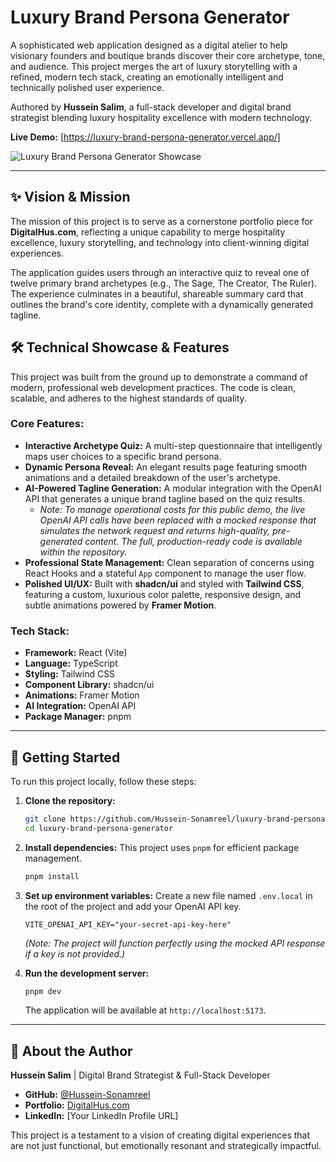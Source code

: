 # Luxury Brand Persona Generator

A sophisticated web application designed as a digital atelier to help visionary founders and boutique brands discover their core archetype, tone, and audience. This project merges the art of luxury storytelling with a refined, modern tech stack, creating an emotionally intelligent and technically polished user experience.

Authored by **Hussein Salim**, a full-stack developer and digital brand strategist blending luxury hospitality excellence with modern technology.

**Live Demo:** [https://luxury-brand-persona-generator.vercel.app/]

![Luxury Brand Persona Generator Showcase](<img width="1190" height="665" alt="social-preview" src="https://github.com/user-attachments/assets/be86f951-0b67-4631-aef5-73a1af3390c5" />)


---

## ✨ Vision & Mission

The mission of this project is to serve as a cornerstone portfolio piece for **DigitalHus.com**, reflecting a unique capability to merge hospitality excellence, luxury storytelling, and technology into client-winning digital experiences.

The application guides users through an interactive quiz to reveal one of twelve primary brand archetypes (e.g., The Sage, The Creator, The Ruler). The experience culminates in a beautiful, shareable summary card that outlines the brand's core identity, complete with a dynamically generated tagline.

## 🛠️ Technical Showcase & Features

This project was built from the ground up to demonstrate a command of modern, professional web development practices. The code is clean, scalable, and adheres to the highest standards of quality.

### Core Features:

*   **Interactive Archetype Quiz:** A multi-step questionnaire that intelligently maps user choices to a specific brand persona.
*   **Dynamic Persona Reveal:** An elegant results page featuring smooth animations and a detailed breakdown of the user's archetype.
*   **AI-Powered Tagline Generation:** A modular integration with the OpenAI API that generates a unique brand tagline based on the quiz results.
    *   *Note: To manage operational costs for this public demo, the live OpenAI API calls have been replaced with a mocked response that simulates the network request and returns high-quality, pre-generated content. The full, production-ready code is available within the repository.*
*   **Professional State Management:** Clean separation of concerns using React Hooks and a stateful `App` component to manage the user flow.
*   **Polished UI/UX:** Built with **shadcn/ui** and styled with **Tailwind CSS**, featuring a custom, luxurious color palette, responsive design, and subtle animations powered by **Framer Motion**.

### Tech Stack:

*   **Framework:** React (Vite)
*   **Language:** TypeScript
*   **Styling:** Tailwind CSS
*   **Component Library:** shadcn/ui
*   **Animations:** Framer Motion
*   **AI Integration:** OpenAI API
*   **Package Manager:** pnpm

---

## 🚀 Getting Started

To run this project locally, follow these steps:

1.  **Clone the repository:**
    ```bash
    git clone https://github.com/Hussein-Sonamreel/luxury-brand-persona-generator.git
    cd luxury-brand-persona-generator
    ```

2.  **Install dependencies:**
    This project uses `pnpm` for efficient package management.
    ```bash
    pnpm install
    ```

3.  **Set up environment variables:**
    Create a new file named `.env.local` in the root of the project and add your OpenAI API key.
    ```
    VITE_OPENAI_API_KEY="your-secret-api-key-here"
    ```
    *(Note: The project will function perfectly using the mocked API response if a key is not provided.)*

4.  **Run the development server:**
    ```bash
    pnpm dev
    ```
    The application will be available at `http://localhost:5173`.

---

## 👤 About the Author

**Hussein Salim** | Digital Brand Strategist & Full-Stack Developer

- **GitHub:** [@Hussein-Sonamreel](https://github.com/Hussein-Sonamreel)
- **Portfolio:** [DigitalHus.com](https://your-portfolio-link.com)
- **LinkedIn:** [Your LinkedIn Profile URL]

This project is a testament to a vision of creating digital experiences that are not just functional, but emotionally resonant and strategically impactful.
